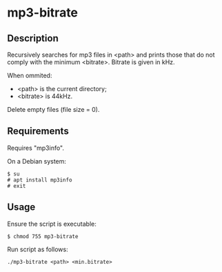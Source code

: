 # mp3-bitrate

## Description
Recursively searches for mp3 files in \<path\> and prints those that do not comply with the minimum \<bitrate\>.  Bitrate is given in kHz.

When ommited:
- \<path\> is the current directory;
- \<bitrate\> is 44kHz.

Delete empty files (file size = 0).

## Requirements
Requires "mp3info".

On a Debian system:
```
$ su
# apt install mp3info
# exit
```

## Usage
Ensure the script is executable:
```
$ chmod 755 mp3-bitrate
```

Run script as follows:
```
./mp3-bitrate <path> <min.bitrate>
```
